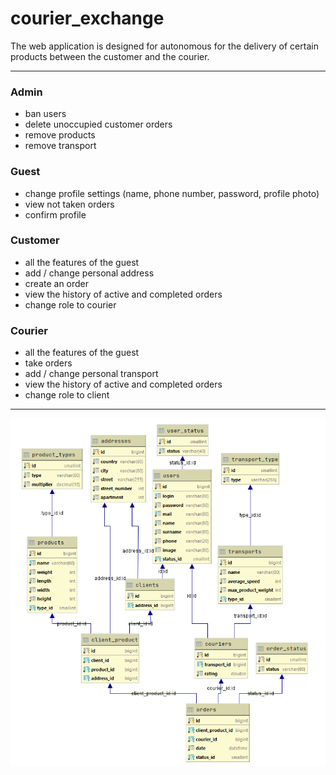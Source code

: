 # courier_exchange

The web application is designed for autonomous for the delivery of certain products between the customer and the courier.

<hr/>

### Admin
+ ban users
+ delete unoccupied customer orders
+ remove products
+ remove transport
### Guest
+ change profile settings (name, phone number, password, profile photo)
+ view not taken orders
+ confirm profile
### Customer
+ all the features of the guest
+ add / change personal address
+ create an order
+ view the history of active and completed orders
+ change role to courier
### Courier
+ all the features of the guest
+ take orders
+ add / change personal transport
+ view the history of active and completed orders
+ change role to client

<hr/>

![Иллюстрация к проекту](https://github.com/SanchesNRD/courier_exchange/blob/main/database.png)
